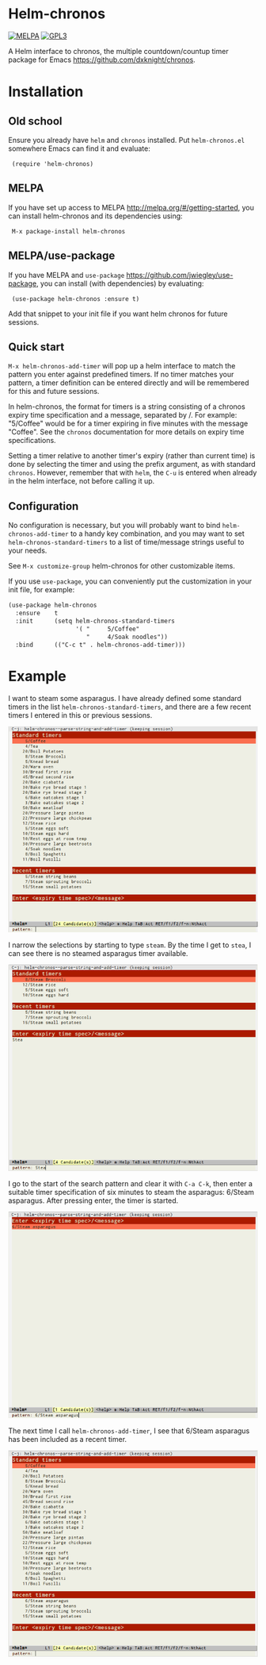 # Helm-chronos

[![MELPA](http://melpa.org/packages/helm-chronos-badge.svg)](http://melpa.org/#/helm-chronos)
[![GPL3](https://img.shields.io/badge/license-GPLv3-blue.svg)](http://www.gnu.org/licenses/quick-guide-gplv3.en.html)

A Helm interface to chronos, the multiple countdown/countup timer
package for Emacs https://github.com/dxknight/chronos.

# Installation

## Old school

Ensure you already have `helm` and `chronos` installed.  Put `helm-chronos.el`
somewhere Emacs can find it and evaluate:

     (require 'helm-chronos)

## MELPA

If you have set up access to MELPA http://melpa.org/#/getting-started, you can
install helm-chronos and its dependencies using:

     M-x package-install helm-chronos

## MELPA/use-package

If you have MELPA and `use-package` https://github.com/jwiegley/use-package,
you can install (with dependencies) by evaluating:

     (use-package helm-chronos :ensure t)

Add that snippet to your init file if you want helm chronos for future sessions.

## Quick start

`M-x helm-chronos-add-timer` will pop up a helm interface to match the pattern
you enter against predefined timers.  If no timer matches your pattern, a timer
definition can be entered directly and will be remembered for this and future
sessions.

In helm-chronos, the format for timers is a string consisting of a chronos
expiry time specification and a message, separated by /.  For example:
"5/Coffee" would be for a timer expiring in five minutes with the message
"Coffee".  See the `chronos` documentation for more details on expiry time
specifications.

Setting a timer relative to another timer's expiry (rather than current time) is
done by selecting the timer and using the prefix argument, as with standard
`chronos`.  However, remember that with `helm`, the `C-u` is entered when
already in the helm interface, not before calling it up.

## Configuration

No configuration is necessary, but you will probably want to bind
`helm-chronos-add-timer` to a handy key combination, and you may want to set
`helm-chronos-standard-timers` to a list of time/message strings useful to your needs.

See `M-x customize-group` helm-chronos for other customizable items.

If you use `use-package`, you can conveniently put the customization in your init
file, for example:

    (use-package helm-chronos
      :ensure    t
      :init      (setq helm-chronos-standard-timers
                       '( "     5/Coffee"
                          "     4/Soak noodles"))
      :bind      (("C-c t" . helm-chronos-add-timer)))

# Example

I want to steam some asparagus.  I have already defined some standard timers in
the list `helm-chronos-standard-timers`, and there are a few recent timers I
entered in this or previous sessions.

![Example of helm-chronos-add-timer](helm-chronos-add-timer.png "Helm-chronos-add-timer")

I narrow the selections by starting to type `steam`.  By the time I get to
`stea`, I can see there is no steamed asparagus timer available.

![Example of helm-chronos-add-timer searching for 'steam'](helm-chronos-stea.png "Searching for steam")

I go to the start of the search pattern and clear it with `C-a C-k`, then enter
a suitable timer specification of six minutes to steam the asparagus: 6/Steam
asparagus.  After pressing enter, the timer is started.

![Example of helm-chronos-add-timer entering a new timer](helm-chronos-entry.png "New timer entry")

The next time I call `helm-chronos-add-timer`, I see that 6/Steam asparagus has
been included as a recent timer.

![Example of helm-chronos-add-timer recent timers updated](helm-chronos-after-entry.png "Updated recent timers")


